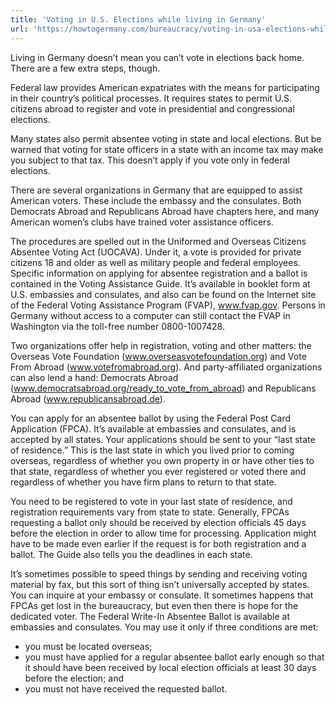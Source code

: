 ```yaml
---
title: 'Voting in U.S. Elections while living in Germany'
url: 'https://howtogermany.com/bureaucracy/voting-in-usa-elections-while-living-abroad/'
---
```


Living in Germany doesn’t mean you can’t vote in elections back home. There are a few extra steps, though.

Federal law provides American expatriates with the means for participating in their country’s political processes. It requires states to permit U.S. citizens abroad to register and vote in presidential and congressional elections.

Many states also permit absentee voting in state and local elections. But be warned that voting for state officers in a state with an income tax may make you subject to that tax. This doesn’t apply if you vote only in federal elections.

There are several organizations in Germany that are equipped to assist American voters. These include the embassy and the consulates. Both Democrats Abroad and Republicans Abroad have chapters here, and many American women’s clubs have trained voter assistance officers.

The procedures are spelled out in the Uniformed and Overseas Citizens Absentee Voting Act (UOCAVA). Under it, a vote is provided for private citizens 18 and older as well as military people and federal employees. Specific information on applying for absentee registration and a ballot is contained in the Voting Assistance Guide. It’s available in booklet form at U.S. embassies and consulates, and also can be found on the Internet site of the Federal Voting Assistance Program (FVAP), www.fvap.gov. Persons in Germany without access to a computer can still contact the FVAP in Washington via the toll-free number 0800-1007428.

Two organizations offer help in registration, voting and other matters: the Overseas Vote Foundation (www.overseasvotefoundation.org) and Vote From Abroad (www.votefromabroad.org). And party-affiliated organizations can also lend a hand: Democrats Abroad (www.democratsabroad.org/ready_to_vote_from_abroad) and Republicans Abroad (www.republicansabroad.de).

You can apply for an absentee ballot by using the Federal Post Card Application (FPCA). It’s available at embassies and consulates, and is accepted by all states. Your applications should be sent to your “last state of residence.” This is the last state in which you lived prior to coming overseas, regardless of whether you own property in or have other ties to that state, regardless of whether you ever registered or voted there and regardless of whether you have firm plans to return to that state.

You need to be registered to vote in your last state of residence, and registration requirements vary from state to state. Generally, FPCAs requesting a ballot only should be received by election officials 45 days before the election in order to allow time for processing. Application might have to be made even earlier if the request is for both registration and a ballot. The Guide also tells you the deadlines in each state.

It’s sometimes possible to speed things by sending and receiving voting material by fax, but this sort of thing isn’t universally accepted by states. You can inquire at your embassy or consulate. It sometimes happens that FPCAs get lost in the bureaucracy, but even then there is hope for the dedicated voter. The Federal Write-In Absentee Ballot is available at embassies and consulates. You may use it only if three conditions are met:

- you must be located overseas;
- you must have applied for a regular absentee ballot early enough so that it should have been received by local election officials at least 30 days before the election; and
- you must not have received the requested ballot.